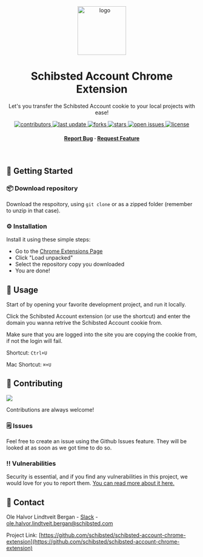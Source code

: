 <!--
Hey, thanks for using the awesome-readme-template template.
If you have any enhancements, then fork this project and create a pull request
or just open an issue with the label "enhancement".

Don't forget to give this project a star for additional support ;)
Maybe you can mention me or this repo in the acknowledgements too
-->
<div align="center">

  <img src="images/icon-128.png" alt="logo" width="128" height="auto" />
  <h1>Schibsted Account Chrome Extension</h1>
  
  <p>
    Let's you transfer the Schibsted Account cookie to your local projects with ease!
  </p>
  
  
<!-- Badges -->
<p>
  <a href="https://github.com/schibsted/schibsted-account-chrome-extension/graphs/contributors">
    <img src="https://img.shields.io/github/contributors/schibsted/schibsted-account-chrome-extension" alt="contributors" />
  </a>
  <a href="">
    <img src="https://img.shields.io/github/last-commit/schibsted/schibsted-account-chrome-extension" alt="last update" />
  </a>
  <a href="https://github.com/schibsted/schibsted-account-chrome-extension/network/members">
    <img src="https://img.shields.io/github/forks/schibsted/schibsted-account-chrome-extension" alt="forks" />
  </a>
  <a href="https://github.com/schibsted/schibsted-account-chrome-extension/stargazers">
    <img src="https://img.shields.io/github/stars/schibsted/schibsted-account-chrome-extension" alt="stars" />
  </a>
  <a href="https://github.com/schibsted/schibsted-account-chrome-extension/issues/">
    <img src="https://img.shields.io/github/issues/schibsted/schibsted-account-chrome-extension" alt="open issues" />
  </a>
  <a href="https://github.com/schibsted/schibsted-account-chrome-extension/blob/master/LICENSE">
    <img src="https://img.shields.io/github/license/schibsted/schibsted-account-chrome-extension.svg" alt="license" />
  </a>
</p>
   
<h4>
    <a href="https://github.com/schibsted/schibsted-account-chrome-extension/issues/">Report Bug</a>
  <span> · </span>
    <a href="https://github.com/schibsted/schibsted-account-chrome-extension/issues/">Request Feature</a>
  </h4>
</div>

<br />

<!-- Getting Started -->

## :toolbox: Getting Started

<!-- Prerequisites -->

### :package: Download repository

Download the respoitory, using `git clone` or as a zipped folder (remember to unzip in that case).

<!-- Installation -->

### :gear: Installation

Install it using these simple steps:

-   Go to the [Chrome Extensions Page](chrome://extensions/)
-   Click "Load unpacked"
-   Select the repository copy you downloaded
-   You are done!

<!-- Usage -->

## :eyes: Usage

Start of by opening your favorite development project, and run it locally.

Click the Schibsted Account extension (or use the shortcut) and enter the domain you wanna retrive the Schibsted Account cookie from.

Make sure that you are logged into the site you are copying the cookie from, if not the login will fail.

Shortcut: `Ctrl+U`

Mac Shortcut: `⌘+U`

<!-- Contributing -->

## :wave: Contributing

<a href="https://github.com/schibsted/schibsted-account-chrome-extension/graphs/contributors">
  <img src="https://contrib.rocks/image?repo=schibsted/schibsted-account-chrome-extension" />
</a>

Contributions are always welcome!

### :spiral_notepad: Issues

Feel free to create an issue using the Github Issues feature. They will be looked at as soon as we got time to do so.

### :bangbang: Vulnerabilities

Security is essential, and if you find any vulnerabilities in this project, we would love for you to report them. [You can read more about it here.](https://github.com/schibsted/schibsted-account-chrome-extension/blob/main/SECURITY.md)

## :handshake: Contact

Ole Halvor Lindtveit Bergan - [Slack](https://sch-chat.slack.com/team/U03TYB021H6) - ole.halvor.lindtveit.bergan@schibsted.com

Project Link: [https://github.com/schibsted/schibsted-account-chrome-extension](https://github.com/schibsted/schibsted-account-chrome-extension)
